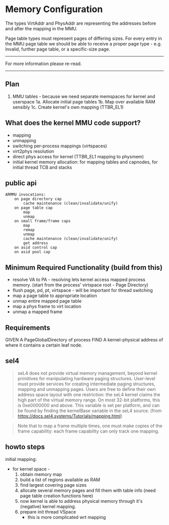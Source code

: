 # Memory Configuration

The types VirtAddr and PhysAddr are representing the addresses before and after the mapping in the MMU.

Page table types must represent pages of differing sizes.
For every entry in the MMU page table we should be able to receive a proper page type - e.g. Invalid, further page table, or
a specific-size page.

----

For more information please re-read.











----

## Plan

1. MMU tables - because we need separate memspaces for kernel and userspace
   1a. Allocate initial page tables
   1b. Map over available RAM sensibly
   1c. Create kernel's own mapping (TTBR_EL1)

## What does the kernel MMU code support?

* mapping
* unmapping
* switching per-process mappings (virtspaces)
* virt2phys resolution
* direct phys access for kernel (TTBR_EL1 mapping to physmem)
* initial kernel memory allocation: for mapping tables and capnodes, for initial thread TCB and stacks

## public api

    ARMMU invocations:
        on page directory cap
            cache maintenance (clean/invalidate/unify)
        on page table cap
            map
            unmap
        on small frame/frame caps
            map
            remap
            unmap
            cache maintenance (clean/invalidate/unify)
            get address
        on asid control cap
        on asid pool cap


## Minimum Required Functionality (build from this)

* resolve VA to PA - resolving lets kernel access mapped process memory.
  (start from the process' virtspace root - Page Directory)
* flush page, pd, pt, virtspace - will be important for thread switching
* map a page table to appropriate location
* unmap entire mapped page table
* map a phys frame to virt location
* unmap a mapped frame


## Requirements

GIVEN
    A PageGlobalDirectory of process
FIND
    A kernel-physical address of where it contains a certain leaf node.

## sel4

> seL4 does not provide virtual memory management, beyond kernel primitives for manipulating hardware paging structures. User-level must provide services for creating intermediate paging structures, mapping and unmapping pages.
> Users are free to define their own address space layout with one restriction: the seL4 kernel claims the high part of the virtual memory range. On most 32-bit platforms, this is 0xe0000000 and above. This variable is set per platform, and can be found by finding the kernelBase variable in the seL4 source.
(from https://docs.sel4.systems/Tutorials/mapping.html)

> Note that to map a frame multiple times, one must make copies of the frame capability: each frame capability can only track one mapping.

## howto steps

initial mapping:
* for kernel space - 
    1. obtain memory map
    2. build a list of regions available as RAM
    3. find largest covering page sizes
    4. allocate several memory pages and fill them with table info
       (need page table creation functions here)
    5. now kernel is able to address physical memory through it's (negative) kernel mapping.
    6. prepare init thread VSpace
        - this is more complicated wrt mapping
